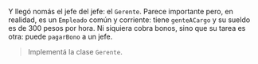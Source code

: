Y llegó nomás el jefe del jefe: el `Gerente`. Parece importante pero, en realidad, es un `Empleado` común y corriente: tiene `genteACargo` y su sueldo es de 300 pesos por hora. Ni siquiera cobra bonos, sino que su tarea es otra: puede `pagarBono` a un jefe.

> Implementá la clase `Gerente`.
